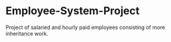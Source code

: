 # Employee-System-Project
Project of salaried and hourly paid employees consisting of more inheritance work.
